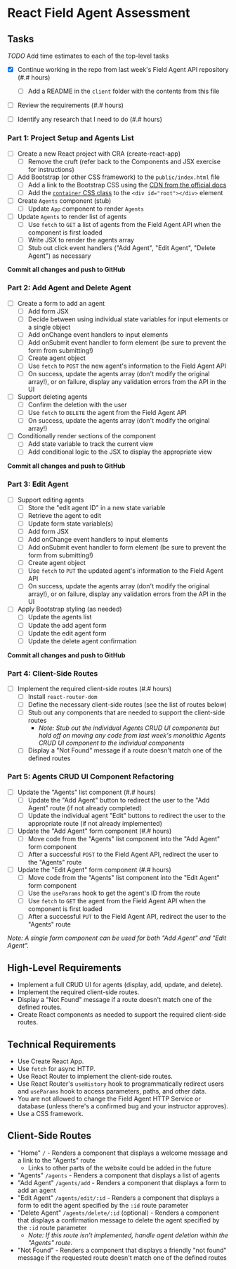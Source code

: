 
# React Field Agent Assessment

## Tasks

_TODO_ Add time estimates to each of the top-level tasks

* [x] Continue working in the repo from last week's Field Agent API repository (#.# hours)
  * [ ] Add a README in the `client` folder with the contents from this file

* [ ] Review the requirements (#.# hours)

* [ ] Identify any research that I need to do (#.# hours)

### Part 1: Project Setup and Agents List

* [ ] Create a new React project with CRA (create-react-app)
  * [ ] Remove the cruft (refer back to the Components and JSX exercise for instructions)

* [ ] Add Bootstrap (or other CSS framework) to the `public/index.html` file
  * [ ] Add a link to the Bootstrap CSS using the [CDN from the official docs](https://getbootstrap.com/docs/4.6/getting-started/introduction/#css)
  * [ ] Add the [`container` CSS class](https://getbootstrap.com/docs/4.6/layout/overview/#containers) to the `<div id="root"></div>` element

* [ ] Create `Agents` component (stub)
  * [ ] Update `App` component to render `Agents`

* [ ] Update `Agents` to render list of agents
  * [ ] Use `fetch` to `GET` a list of agents from the Field Agent API when the component is first loaded
  * [ ] Write JSX to render the agents array
  * [ ] Stub out click event handlers ("Add Agent", "Edit Agent", "Delete Agent") as necessary

**Commit all changes and push to GitHub**

### Part 2: Add Agent and Delete Agent

* [ ] Create a form to add an agent
  * [ ] Add form JSX
  * [ ] Decide between using individual state variables for input elements or a single object
  * [ ] Add onChange event handlers to input elements
  * [ ] Add onSubmit event handler to form element (be sure to prevent the form from submitting!)
  * [ ] Create agent object
  * [ ] Use `fetch` to `POST` the new agent's information to the Field Agent API
  * [ ] On success, update the agents array (don't modify the original array!), or on failure, display any validation errors from the API in the UI

* [ ] Support deleting agents
  * [ ] Confirm the deletion with the user
  * [ ] Use `fetch` to `DELETE` the agent from the Field Agent API
  * [ ] On success, update the agents array (don't modify the original array!)

* [ ] Conditionally render sections of the component
  * [ ] Add state variable to track the current view
  * [ ] Add conditional logic to the JSX to display the appropriate view

**Commit all changes and push to GitHub**

### Part 3: Edit Agent

* [ ] Support editing agents
  * [ ] Store the "edit agent ID" in a new state variable
  * [ ] Retrieve the agent to edit
  * [ ] Update form state variable(s)
  * [ ] Add form JSX
  * [ ] Add onChange event handlers to input elements
  * [ ] Add onSubmit event handler to form element (be sure to prevent the form from submitting!)
  * [ ] Create agent object
  * [ ] Use `fetch` to `PUT` the updated agent's information to the Field Agent API
  * [ ] On success, update the agents array (don't modify the original array!), or on failure, display any validation errors from the API in the UI

* [ ] Apply Bootstrap styling (as needed)
  * [ ] Update the agents list
  * [ ] Update the add agent form
  * [ ] Update the edit agent form
  * [ ] Update the delete agent confirmation

**Commit all changes and push to GitHub**

### Part 4: Client-Side Routes

* [ ] Implement the required client-side routes (#.# hours)
  * [ ] Install `react-router-dom`
  * [ ] Define the necessary client-side routes (see the list of routes below)
  * [ ] Stub out any components that are needed to support the client-side routes
    * _Note: Stub out the individual Agents CRUD UI components but hold off on moving any code from last week's monolithic Agents CRUD UI component to the individual components_
  * [ ] Display a "Not Found" message if a route doesn't match one of the defined routes

### Part 5: Agents CRUD UI Component Refactoring

* [ ] Update the "Agents" list component (#.# hours)
  * [ ] Update the "Add Agent" button to redirect the user to the "Add Agent" route (if not already completed)
  * [ ] Update the individual agent "Edit" buttons to redirect the user to the appropriate route (if not already implemented)

* [ ] Update the "Add Agent" form component (#.# hours)
  * [ ] Move code from the "Agents" list component into the "Add Agent" form component
  * [ ] After a successful `POST` to the Field Agent API, redirect the user to the "Agents" route

* [ ] Update the "Edit Agent" form component (#.# hours)
  * [ ] Move code from the "Agents" list component into the "Edit Agent" form component
  * [ ] Use the `useParams` hook to get the agent's ID from the route
  * [ ] Use `fetch` to `GET` the agent from the Field Agent API when the component is first loaded
  * [ ] After a successful `PUT` to the Field Agent API, redirect the user to the "Agents" route

_Note: A single form component can be used for both "Add Agent" and "Edit Agent"._

## High-Level Requirements

* Implement a full CRUD UI for agents (display, add, update, and delete).
* Implement the required client-side routes.
* Display a "Not Found" message if a route doesn't match one of the defined routes.
* Create React components as needed to support the required client-side routes.

## Technical Requirements

* Use Create React App.
* Use `fetch` for async HTTP.
* Use React Router to implement the client-side routes.
* Use React Router's `useHistory` hook to programmatically redirect users and `useParams` hook to access parameters, paths, and other data.
* You are not allowed to change the Field Agent HTTP Service or database (unless there's a confirmed bug and your instructor approves).
* Use a CSS framework.

## Client-Side Routes

- "Home" `/` - Renders a component that displays a welcome message and a link to the "Agents" route
  - Links to other parts of the website could be added in the future
- "Agents" `/agents` - Renders a component that displays a list of agents
- "Add Agent" `/agents/add` - Renders a component that displays a form to add an agent
- "Edit Agent" `/agents/edit/:id` - Renders a component that displays a form to edit the agent specified by the `:id` route parameter
- "Delete Agent" `/agents/delete/:id` (optional) - Renders a component that displays a confirmation message to delete the agent specified by the `:id` route parameter
  - _Note: If this route isn't implemented, handle agent deletion within the "Agents" route._
- "Not Found" - Renders a component that displays a friendly "not found" message if the requested route doesn't match one of the defined routes